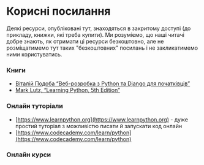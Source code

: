 # Корисні посилання
Деякі ресурси, опубліковані тут, знаходяться в закритому доступі (до прикладу, книжки, які треба купити). Ми розуміємо, що наші читачі добре знають, як отримати ці ресурси безкоштовно, але не розміщатимемо тут таких "безкоштовних" посилань і не закликатимемо ними користуватись.

### Книги
* [Віталій Подоба “Веб-розробка з Python та Django для початківців”]()
* [Mark Lutz, “Learning Python, 5th Edition”]()

### Онлайн туторіали
* [https://www.learnpython.org](https://www.learnpython.org) - дуже простий туторіал з можливістю писати й запускати код онлайн
* [https://www.codecademy.com/learn/python](https://www.codecademy.com/learn/python)

### Онлайн курси
